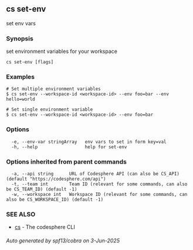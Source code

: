 ## cs set-env

set env vars

### Synopsis

set environment variables for your workspace

```
cs set-env [flags]
```

### Examples

```
# Set multiple environment variables
$ cs set-env --workspace-id <workspace-id> --env foo=bar --env hello=world

# Set single environment variable
$ cs set-env --workspace-id <workspace-id> --env foo=bar

```

### Options

```
  -e, --env-var stringArray   env vars to set in form key=val
  -h, --help                  help for set-env
```

### Options inherited from parent commands

```
  -a, --api string      URL of Codesphere API (can also be CS_API) (default "https://codesphere.com/api")
  -t, --team int        Team ID (relevant for some commands, can also be CS_TEAM_ID) (default -1)
  -w, --workspace int   Workspace ID (relevant for some commands, can also be CS_WORKSPACE_ID) (default -1)
```

### SEE ALSO

* [cs](cs.md)	 - The codesphere CLI

###### Auto generated by spf13/cobra on 3-Jun-2025
